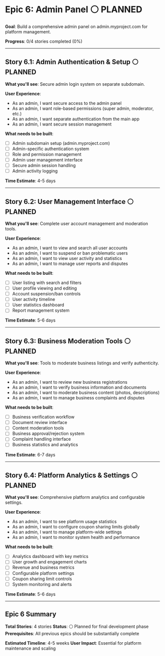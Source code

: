 # Epic 6: Admin Panel ⚪ PLANNED

**Goal**: Build a comprehensive admin panel on admin.myproject.com for platform management.

**Progress**: 0/4 stories completed (0%) 

---

## Story 6.1: Admin Authentication & Setup ⚪ PLANNED
**What you'll see**: Secure admin login system on separate subdomain.

**User Experience**:
- As an admin, I want secure access to the admin panel
- As an admin, I want role-based permissions (super admin, moderator, etc.)
- As an admin, I want separate authentication from the main app
- As an admin, I want secure session management

**What needs to be built**:
- [ ] Admin subdomain setup (admin.myproject.com)
- [ ] Admin-specific authentication system
- [ ] Role and permission management
- [ ] Admin user management interface
- [ ] Secure admin session handling
- [ ] Admin activity logging

**Time Estimate**: 4-5 days

---

## Story 6.2: User Management Interface ⚪ PLANNED
**What you'll see**: Complete user account management and moderation tools.

**User Experience**:
- As an admin, I want to view and search all user accounts
- As an admin, I want to suspend or ban problematic users
- As an admin, I want to view user activity and statistics
- As an admin, I want to manage user reports and disputes

**What needs to be built**:
- [ ] User listing with search and filters
- [ ] User profile viewing and editing
- [ ] Account suspension/ban controls
- [ ] User activity timeline
- [ ] User statistics dashboard
- [ ] Report management system

**Time Estimate**: 5-6 days

---

## Story 6.3: Business Moderation Tools ⚪ PLANNED
**What you'll see**: Tools to moderate business listings and verify authenticity.

**User Experience**:
- As an admin, I want to review new business registrations
- As an admin, I want to verify business information and documents
- As an admin, I want to moderate business content (photos, descriptions)
- As an admin, I want to manage business complaints and disputes

**What needs to be built**:
- [ ] Business verification workflow
- [ ] Document review interface
- [ ] Content moderation tools
- [ ] Business approval/rejection system
- [ ] Complaint handling interface
- [ ] Business statistics and analytics

**Time Estimate**: 6-7 days

---

## Story 6.4: Platform Analytics & Settings ⚪ PLANNED
**What you'll see**: Comprehensive platform analytics and configurable settings.

**User Experience**:
- As an admin, I want to see platform usage statistics
- As an admin, I want to configure coupon sharing limits globally
- As an admin, I want to manage platform-wide settings
- As an admin, I want to monitor system health and performance

**What needs to be built**:
- [ ] Analytics dashboard with key metrics
- [ ] User growth and engagement charts
- [ ] Revenue and business metrics
- [ ] Configurable platform settings
- [ ] Coupon sharing limit controls
- [ ] System monitoring and alerts

**Time Estimate**: 5-6 days

---

## Epic 6 Summary

**Total Stories**: 4 stories
**Status**: ⚪ Planned for final development phase
**Prerequisites**: All previous epics should be substantially complete

**Estimated Timeline**: 4-5 weeks
**User Impact**: Essential for platform maintenance and scaling